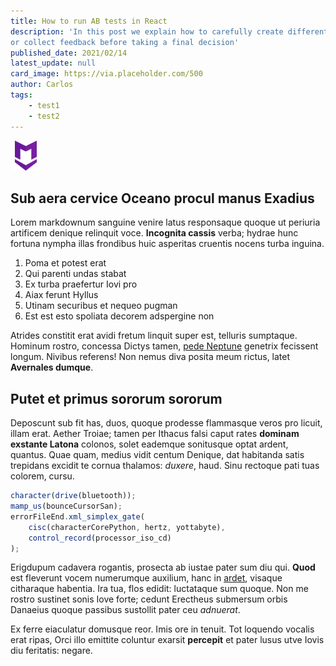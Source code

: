 ```yaml
---
title: How to run AB tests in React
description: 'In this post we explain how to carefully create different views for your users in order to launch new features
or collect feedback before taking a final decision'
published_date: 2021/02/14
latest_update: null
card_image: https://via.placeholder.com/500
author: Carlos
tags:
    - test1
    - test2
---
```


![alt text](https://github.com/adam-p/markdown-here/raw/master/src/common/images/icon48.png 'Logo Title Text 1')

## Sub aera cervice Oceano procul manus Exadius

Lorem markdownum sanguine venire latus responsaque quoque ut periuria artificem
denique relinquit voce. **Incognita cassis** verba; hydrae hunc fortuna nympha
illas frondibus huic asperitas cruentis nocens turba inguina.

1. Poma et potest erat
2. Qui parenti undas stabat
3. Ex turba praefertur Iovi pro
4. Aiax ferunt Hyllus
5. Utinam securibus et nequeo pugman
6. Est est esto spoliata decorem adspergine non

Atrides constitit erat avidi fretum linquit super est, telluris sumptaque.
Hominum rostro, concessa Dictys tamen, [pede Neptune](http://levis.net/)
genetrix fecissent longum. Nivibus referens! Non nemus diva posita meum rictus,
latet **Avernales dumque**.

## Putet et primus sororum sororum

Deposcunt sub fit has, duos, quoque prodesse flammasque veros pro licuit, illam
erat. Aether Troiae; tamen per Ithacus falsi caput rates **dominam exstante
Latona** colonos, solet eademque sonitusque optat ardent, quantus. Quae quam,
medius vidit centum Denique, dat habitanda satis trepidans excidit te cornua
thalamos: _duxere_, haud. Sinu rectoque pati tuas colorem, cursu.

```javascript
character(drive(bluetooth));
mamp_us(bounceCursorSan);
errorFileEnd.xml_simplex_gate(
    cisc(characterCorePython, hertz, yottabyte),
    control_record(processor_iso_cd)
);
```

Erigdupum cadavera rogantis, prosecta ab iustae pater sum diu qui. **Quod** est
fleverunt vocem numerumque auxilium, hanc in
[ardet](http://potuere.net/inexspectatus-non), visaque citharaque habentia. Ira
tua, flos edidit: luctataque sum quoque. Non me rostro sustinet sonis Iove
forte; cedunt Erectheus submersum orbis Danaeius quoque passibus sustollit pater
ceu _adnuerat_.

Ex ferre eiaculatur domusque reor. Imis ore in tenuit. Tot loquendo vocalis erat
ripas, Orci illo emittite coluntur exarsit **percepit** et pater lusus utve
Iovis diu feritatis: negare.
